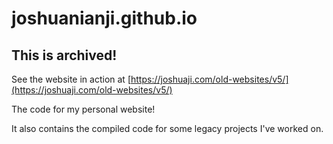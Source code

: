 # joshuanianji.github.io

## This is archived!

See the website in action at [https://joshuaji.com/old-websites/v5/](https://joshuaji.com/old-websites/v5/)

The code for my personal website!

It also contains the compiled code for some legacy projects I've worked on.
